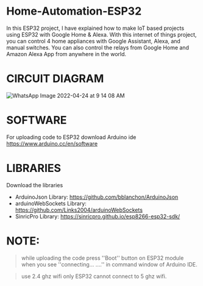 # Home-Automation-ESP32
In this ESP32 project, I have explained how to make IoT based projects using ESP32 with Google Home & Alexa. With this internet of things project, you can control 4 home appliances with Google Assistant, Alexa, and manual switches. You can also control the relays from Google Home and Amazon Alexa App from anywhere in the world.


# CIRCUIT DIAGRAM
![WhatsApp Image 2022-04-24 at 9 14 08 AM](https://user-images.githubusercontent.com/104286274/164955721-3c1817d1-750d-4c32-b322-025d0bb88e9d.jpeg)

# SOFTWARE
For uploading code to ESP32 download Arduino ide
https://www.arduino.cc/en/software

# LIBRARIES 
Download the libraries
 *  ArduinoJson Library: https://github.com/bblanchon/ArduinoJson
 *  arduinoWebSockets Library: https://github.com/Links2004/arduinoWebSockets
 *  SinricPro Library: https://sinricpro.github.io/esp8266-esp32-sdk/

# NOTE:
> while uploading the code press ''Boot'' button on ESP32 module when you see ''connecting... ....'' in command window of Arduino IDE.

> use 2.4 ghz wifi only ESP32 cannot connect to 5 ghz wifi.
